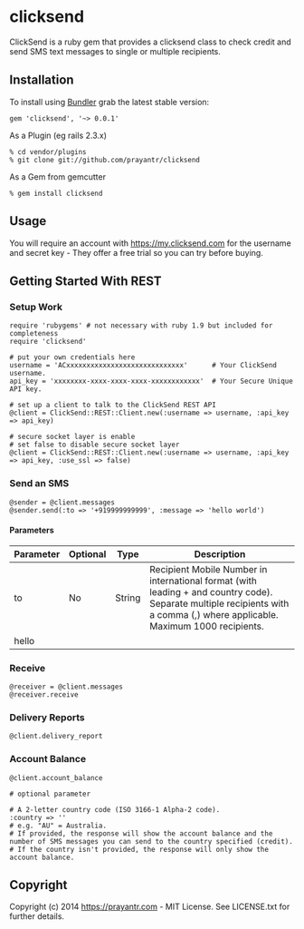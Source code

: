 # clicksend

ClickSend is a ruby gem that provides a clicksend class to check credit and send SMS text messages to single or multiple recipients.

## Installation

To install using [Bundler][bundler] grab the latest stable version:

```
gem 'clicksend', '~> 0.0.1'
```

As a Plugin (eg rails 2.3.x)

```
% cd vendor/plugins
% git clone git://github.com/prayantr/clicksend
```

As a Gem from gemcutter

```
% gem install clicksend
```

## Usage

You will require an account with https://my.clicksend.com for the username and secret key - They offer a free trial so you can try before buying.

## Getting Started With REST

### Setup Work

```
require 'rubygems' # not necessary with ruby 1.9 but included for completeness
require 'clicksend'

# put your own credentials here
username = 'ACxxxxxxxxxxxxxxxxxxxxxxxxxxxxx'      # Your ClickSend username.
api_key = 'xxxxxxxx-xxxx-xxxx-xxxx-xxxxxxxxxxxx'  # Your Secure Unique API key.

# set up a client to talk to the ClickSend REST API
@client = ClickSend::REST::Client.new(:username => username, :api_key => api_key)

# secure socket layer is enable
# set false to disable secure socket layer 
@client = ClickSend::REST::Client.new(:username => username, :api_key => api_key, :use_ssl => false)
```

### Send an SMS

```
@sender = @client.messages
@sender.send(:to => '+919999999999', :message => 'hello world')
```

#### Parameters

| Parameter | Optional | Type | Description |
| --------- | -------- | ---- | ----------- |
|to         | No       | String | Recipient Mobile Number in international format (with leading + and country code). Separate multiple recipients with a comma (,) where applicable. Maximum 1000 recipients.
hello |

<!-- #custom sender ID:
:senderid => ''
#-Alphanumeric e.g. "MyCompany". 11 characters max. No spaces. The recipient will not be able to reply to the message.
#-Numeric e.g. +61411111111. You can enter your own mobile number in international format to make messages appear to come from your mobile number. Replies will be sent directly to your mobile.
#-Leave blank for two-way SMS. Replies will be directed back to the original sender.

# Allows you to schedule message delivery. Must be in unix format.
:schedule => ''
# For example: 1348742950. 
# Leave blank for instant delivery.

# A custom string that will be passed back with replies and delivery reports. Maximum 50      characters.
:customstring => ''

# Redirect to a URL after delivering the message(s).
:return => ''

# For non-English characters use messagetype=Unicode.
# Leave blank for a standard English message.
:messagetype => '' -->

### Receive

```
@receiver = @client.messages
@receiver.receive
```

### Delivery Reports

```
@client.delivery_report
```

### Account Balance

```
@client.account_balance

# optional parameter

# A 2-letter country code (ISO 3166-1 Alpha-2 code).
:country => ''
# e.g. "AU" = Australia.
# If provided, the response will show the account balance and the number of SMS messages you can send to the country specified (credit).
# If the country isn't provided, the response will only show the account balance.
```

## Copyright

Copyright (c) 2014 https://prayantr.com - MIT License. See LICENSE.txt for further details.


[bundler]: http://bundler.io